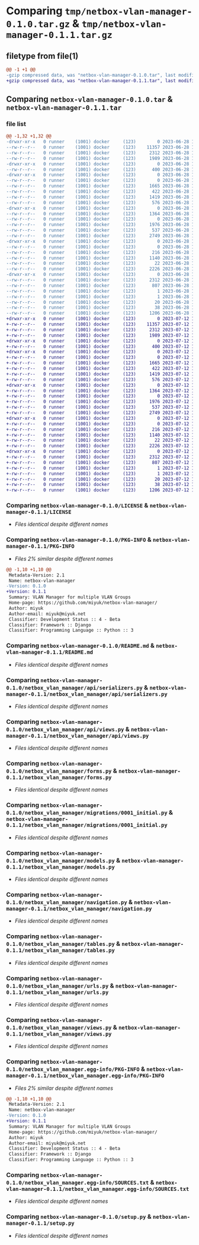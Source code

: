 # Comparing `tmp/netbox-vlan-manager-0.1.0.tar.gz` & `tmp/netbox-vlan-manager-0.1.1.tar.gz`

## filetype from file(1)

```diff
@@ -1 +1 @@
-gzip compressed data, was "netbox-vlan-manager-0.1.0.tar", last modified: Wed Jun 28 12:51:33 2023, max compression
+gzip compressed data, was "netbox-vlan-manager-0.1.1.tar", last modified: Wed Jul 12 13:48:05 2023, max compression
```

## Comparing `netbox-vlan-manager-0.1.0.tar` & `netbox-vlan-manager-0.1.1.tar`

### file list

```diff
@@ -1,32 +1,32 @@
-drwxr-xr-x   0 runner    (1001) docker     (123)        0 2023-06-28 12:51:33.876083 netbox-vlan-manager-0.1.0/
--rw-r--r--   0 runner    (1001) docker     (123)    11357 2023-06-28 12:51:23.000000 netbox-vlan-manager-0.1.0/LICENSE
--rw-r--r--   0 runner    (1001) docker     (123)     2312 2023-06-28 12:51:33.876083 netbox-vlan-manager-0.1.0/PKG-INFO
--rw-r--r--   0 runner    (1001) docker     (123)     1989 2023-06-28 12:51:23.000000 netbox-vlan-manager-0.1.0/README.md
-drwxr-xr-x   0 runner    (1001) docker     (123)        0 2023-06-28 12:51:33.876083 netbox-vlan-manager-0.1.0/netbox_vlan_manager/
--rw-r--r--   0 runner    (1001) docker     (123)      400 2023-06-28 12:51:23.000000 netbox-vlan-manager-0.1.0/netbox_vlan_manager/__init__.py
-drwxr-xr-x   0 runner    (1001) docker     (123)        0 2023-06-28 12:51:33.876083 netbox-vlan-manager-0.1.0/netbox_vlan_manager/api/
--rw-r--r--   0 runner    (1001) docker     (123)        0 2023-06-28 12:51:23.000000 netbox-vlan-manager-0.1.0/netbox_vlan_manager/api/__init__.py
--rw-r--r--   0 runner    (1001) docker     (123)     1665 2023-06-28 12:51:23.000000 netbox-vlan-manager-0.1.0/netbox_vlan_manager/api/serializers.py
--rw-r--r--   0 runner    (1001) docker     (123)      422 2023-06-28 12:51:23.000000 netbox-vlan-manager-0.1.0/netbox_vlan_manager/api/urls.py
--rw-r--r--   0 runner    (1001) docker     (123)     1419 2023-06-28 12:51:23.000000 netbox-vlan-manager-0.1.0/netbox_vlan_manager/api/views.py
--rw-r--r--   0 runner    (1001) docker     (123)      576 2023-06-28 12:51:23.000000 netbox-vlan-manager-0.1.0/netbox_vlan_manager/forms.py
-drwxr-xr-x   0 runner    (1001) docker     (123)        0 2023-06-28 12:51:33.876083 netbox-vlan-manager-0.1.0/netbox_vlan_manager/migrations/
--rw-r--r--   0 runner    (1001) docker     (123)     1364 2023-06-28 12:51:23.000000 netbox-vlan-manager-0.1.0/netbox_vlan_manager/migrations/0001_initial.py
--rw-r--r--   0 runner    (1001) docker     (123)        0 2023-06-28 12:51:23.000000 netbox-vlan-manager-0.1.0/netbox_vlan_manager/migrations/__init__.py
--rw-r--r--   0 runner    (1001) docker     (123)     1976 2023-06-28 12:51:23.000000 netbox-vlan-manager-0.1.0/netbox_vlan_manager/models.py
--rw-r--r--   0 runner    (1001) docker     (123)      537 2023-06-28 12:51:23.000000 netbox-vlan-manager-0.1.0/netbox_vlan_manager/navigation.py
--rw-r--r--   0 runner    (1001) docker     (123)     2749 2023-06-28 12:51:23.000000 netbox-vlan-manager-0.1.0/netbox_vlan_manager/tables.py
-drwxr-xr-x   0 runner    (1001) docker     (123)        0 2023-06-28 12:51:33.876083 netbox-vlan-manager-0.1.0/netbox_vlan_manager/templatetags/
--rw-r--r--   0 runner    (1001) docker     (123)        0 2023-06-28 12:51:23.000000 netbox-vlan-manager-0.1.0/netbox_vlan_manager/templatetags/__init__.py
--rw-r--r--   0 runner    (1001) docker     (123)      216 2023-06-28 12:51:23.000000 netbox-vlan-manager-0.1.0/netbox_vlan_manager/templatetags/view_helpers.py
--rw-r--r--   0 runner    (1001) docker     (123)     1140 2023-06-28 12:51:23.000000 netbox-vlan-manager-0.1.0/netbox_vlan_manager/urls.py
--rw-r--r--   0 runner    (1001) docker     (123)       22 2023-06-28 12:51:23.000000 netbox-vlan-manager-0.1.0/netbox_vlan_manager/version.py
--rw-r--r--   0 runner    (1001) docker     (123)     2226 2023-06-28 12:51:23.000000 netbox-vlan-manager-0.1.0/netbox_vlan_manager/views.py
-drwxr-xr-x   0 runner    (1001) docker     (123)        0 2023-06-28 12:51:33.876083 netbox-vlan-manager-0.1.0/netbox_vlan_manager.egg-info/
--rw-r--r--   0 runner    (1001) docker     (123)     2312 2023-06-28 12:51:33.000000 netbox-vlan-manager-0.1.0/netbox_vlan_manager.egg-info/PKG-INFO
--rw-r--r--   0 runner    (1001) docker     (123)      807 2023-06-28 12:51:33.000000 netbox-vlan-manager-0.1.0/netbox_vlan_manager.egg-info/SOURCES.txt
--rw-r--r--   0 runner    (1001) docker     (123)        1 2023-06-28 12:51:33.000000 netbox-vlan-manager-0.1.0/netbox_vlan_manager.egg-info/dependency_links.txt
--rw-r--r--   0 runner    (1001) docker     (123)        1 2023-06-28 12:51:33.000000 netbox-vlan-manager-0.1.0/netbox_vlan_manager.egg-info/not-zip-safe
--rw-r--r--   0 runner    (1001) docker     (123)       20 2023-06-28 12:51:33.000000 netbox-vlan-manager-0.1.0/netbox_vlan_manager.egg-info/top_level.txt
--rw-r--r--   0 runner    (1001) docker     (123)       38 2023-06-28 12:51:33.876083 netbox-vlan-manager-0.1.0/setup.cfg
--rw-r--r--   0 runner    (1001) docker     (123)     1206 2023-06-28 12:51:23.000000 netbox-vlan-manager-0.1.0/setup.py
+drwxr-xr-x   0 runner    (1001) docker     (123)        0 2023-07-12 13:48:05.611223 netbox-vlan-manager-0.1.1/
+-rw-r--r--   0 runner    (1001) docker     (123)    11357 2023-07-12 13:47:55.000000 netbox-vlan-manager-0.1.1/LICENSE
+-rw-r--r--   0 runner    (1001) docker     (123)     2312 2023-07-12 13:48:05.611223 netbox-vlan-manager-0.1.1/PKG-INFO
+-rw-r--r--   0 runner    (1001) docker     (123)     1989 2023-07-12 13:47:55.000000 netbox-vlan-manager-0.1.1/README.md
+drwxr-xr-x   0 runner    (1001) docker     (123)        0 2023-07-12 13:48:05.611223 netbox-vlan-manager-0.1.1/netbox_vlan_manager/
+-rw-r--r--   0 runner    (1001) docker     (123)      400 2023-07-12 13:47:55.000000 netbox-vlan-manager-0.1.1/netbox_vlan_manager/__init__.py
+drwxr-xr-x   0 runner    (1001) docker     (123)        0 2023-07-12 13:48:05.611223 netbox-vlan-manager-0.1.1/netbox_vlan_manager/api/
+-rw-r--r--   0 runner    (1001) docker     (123)        0 2023-07-12 13:47:55.000000 netbox-vlan-manager-0.1.1/netbox_vlan_manager/api/__init__.py
+-rw-r--r--   0 runner    (1001) docker     (123)     1665 2023-07-12 13:47:55.000000 netbox-vlan-manager-0.1.1/netbox_vlan_manager/api/serializers.py
+-rw-r--r--   0 runner    (1001) docker     (123)      422 2023-07-12 13:47:55.000000 netbox-vlan-manager-0.1.1/netbox_vlan_manager/api/urls.py
+-rw-r--r--   0 runner    (1001) docker     (123)     1419 2023-07-12 13:47:55.000000 netbox-vlan-manager-0.1.1/netbox_vlan_manager/api/views.py
+-rw-r--r--   0 runner    (1001) docker     (123)      576 2023-07-12 13:47:55.000000 netbox-vlan-manager-0.1.1/netbox_vlan_manager/forms.py
+drwxr-xr-x   0 runner    (1001) docker     (123)        0 2023-07-12 13:48:05.611223 netbox-vlan-manager-0.1.1/netbox_vlan_manager/migrations/
+-rw-r--r--   0 runner    (1001) docker     (123)     1364 2023-07-12 13:47:55.000000 netbox-vlan-manager-0.1.1/netbox_vlan_manager/migrations/0001_initial.py
+-rw-r--r--   0 runner    (1001) docker     (123)        0 2023-07-12 13:47:55.000000 netbox-vlan-manager-0.1.1/netbox_vlan_manager/migrations/__init__.py
+-rw-r--r--   0 runner    (1001) docker     (123)     1976 2023-07-12 13:47:55.000000 netbox-vlan-manager-0.1.1/netbox_vlan_manager/models.py
+-rw-r--r--   0 runner    (1001) docker     (123)      537 2023-07-12 13:47:55.000000 netbox-vlan-manager-0.1.1/netbox_vlan_manager/navigation.py
+-rw-r--r--   0 runner    (1001) docker     (123)     2749 2023-07-12 13:47:55.000000 netbox-vlan-manager-0.1.1/netbox_vlan_manager/tables.py
+drwxr-xr-x   0 runner    (1001) docker     (123)        0 2023-07-12 13:48:05.611223 netbox-vlan-manager-0.1.1/netbox_vlan_manager/templatetags/
+-rw-r--r--   0 runner    (1001) docker     (123)        0 2023-07-12 13:47:55.000000 netbox-vlan-manager-0.1.1/netbox_vlan_manager/templatetags/__init__.py
+-rw-r--r--   0 runner    (1001) docker     (123)      216 2023-07-12 13:47:55.000000 netbox-vlan-manager-0.1.1/netbox_vlan_manager/templatetags/view_helpers.py
+-rw-r--r--   0 runner    (1001) docker     (123)     1140 2023-07-12 13:47:55.000000 netbox-vlan-manager-0.1.1/netbox_vlan_manager/urls.py
+-rw-r--r--   0 runner    (1001) docker     (123)       22 2023-07-12 13:47:55.000000 netbox-vlan-manager-0.1.1/netbox_vlan_manager/version.py
+-rw-r--r--   0 runner    (1001) docker     (123)     2226 2023-07-12 13:47:55.000000 netbox-vlan-manager-0.1.1/netbox_vlan_manager/views.py
+drwxr-xr-x   0 runner    (1001) docker     (123)        0 2023-07-12 13:48:05.611223 netbox-vlan-manager-0.1.1/netbox_vlan_manager.egg-info/
+-rw-r--r--   0 runner    (1001) docker     (123)     2312 2023-07-12 13:48:05.000000 netbox-vlan-manager-0.1.1/netbox_vlan_manager.egg-info/PKG-INFO
+-rw-r--r--   0 runner    (1001) docker     (123)      807 2023-07-12 13:48:05.000000 netbox-vlan-manager-0.1.1/netbox_vlan_manager.egg-info/SOURCES.txt
+-rw-r--r--   0 runner    (1001) docker     (123)        1 2023-07-12 13:48:05.000000 netbox-vlan-manager-0.1.1/netbox_vlan_manager.egg-info/dependency_links.txt
+-rw-r--r--   0 runner    (1001) docker     (123)        1 2023-07-12 13:48:05.000000 netbox-vlan-manager-0.1.1/netbox_vlan_manager.egg-info/not-zip-safe
+-rw-r--r--   0 runner    (1001) docker     (123)       20 2023-07-12 13:48:05.000000 netbox-vlan-manager-0.1.1/netbox_vlan_manager.egg-info/top_level.txt
+-rw-r--r--   0 runner    (1001) docker     (123)       38 2023-07-12 13:48:05.611223 netbox-vlan-manager-0.1.1/setup.cfg
+-rw-r--r--   0 runner    (1001) docker     (123)     1206 2023-07-12 13:47:55.000000 netbox-vlan-manager-0.1.1/setup.py
```

### Comparing `netbox-vlan-manager-0.1.0/LICENSE` & `netbox-vlan-manager-0.1.1/LICENSE`

 * *Files identical despite different names*

### Comparing `netbox-vlan-manager-0.1.0/PKG-INFO` & `netbox-vlan-manager-0.1.1/PKG-INFO`

 * *Files 2% similar despite different names*

```diff
@@ -1,10 +1,10 @@
 Metadata-Version: 2.1
 Name: netbox-vlan-manager
-Version: 0.1.0
+Version: 0.1.1
 Summary: VLAN Manager for multiple VLAN Groups
 Home-page: https://github.com/miyuk/netbox-vlan-manager/
 Author: miyuk
 Author-email: miyuk@miyuk.net
 Classifier: Development Status :: 4 - Beta
 Classifier: Framework :: Django
 Classifier: Programming Language :: Python :: 3
```

### Comparing `netbox-vlan-manager-0.1.0/README.md` & `netbox-vlan-manager-0.1.1/README.md`

 * *Files identical despite different names*

### Comparing `netbox-vlan-manager-0.1.0/netbox_vlan_manager/api/serializers.py` & `netbox-vlan-manager-0.1.1/netbox_vlan_manager/api/serializers.py`

 * *Files identical despite different names*

### Comparing `netbox-vlan-manager-0.1.0/netbox_vlan_manager/api/views.py` & `netbox-vlan-manager-0.1.1/netbox_vlan_manager/api/views.py`

 * *Files identical despite different names*

### Comparing `netbox-vlan-manager-0.1.0/netbox_vlan_manager/forms.py` & `netbox-vlan-manager-0.1.1/netbox_vlan_manager/forms.py`

 * *Files identical despite different names*

### Comparing `netbox-vlan-manager-0.1.0/netbox_vlan_manager/migrations/0001_initial.py` & `netbox-vlan-manager-0.1.1/netbox_vlan_manager/migrations/0001_initial.py`

 * *Files identical despite different names*

### Comparing `netbox-vlan-manager-0.1.0/netbox_vlan_manager/models.py` & `netbox-vlan-manager-0.1.1/netbox_vlan_manager/models.py`

 * *Files identical despite different names*

### Comparing `netbox-vlan-manager-0.1.0/netbox_vlan_manager/navigation.py` & `netbox-vlan-manager-0.1.1/netbox_vlan_manager/navigation.py`

 * *Files identical despite different names*

### Comparing `netbox-vlan-manager-0.1.0/netbox_vlan_manager/tables.py` & `netbox-vlan-manager-0.1.1/netbox_vlan_manager/tables.py`

 * *Files identical despite different names*

### Comparing `netbox-vlan-manager-0.1.0/netbox_vlan_manager/urls.py` & `netbox-vlan-manager-0.1.1/netbox_vlan_manager/urls.py`

 * *Files identical despite different names*

### Comparing `netbox-vlan-manager-0.1.0/netbox_vlan_manager/views.py` & `netbox-vlan-manager-0.1.1/netbox_vlan_manager/views.py`

 * *Files identical despite different names*

### Comparing `netbox-vlan-manager-0.1.0/netbox_vlan_manager.egg-info/PKG-INFO` & `netbox-vlan-manager-0.1.1/netbox_vlan_manager.egg-info/PKG-INFO`

 * *Files 2% similar despite different names*

```diff
@@ -1,10 +1,10 @@
 Metadata-Version: 2.1
 Name: netbox-vlan-manager
-Version: 0.1.0
+Version: 0.1.1
 Summary: VLAN Manager for multiple VLAN Groups
 Home-page: https://github.com/miyuk/netbox-vlan-manager/
 Author: miyuk
 Author-email: miyuk@miyuk.net
 Classifier: Development Status :: 4 - Beta
 Classifier: Framework :: Django
 Classifier: Programming Language :: Python :: 3
```

### Comparing `netbox-vlan-manager-0.1.0/netbox_vlan_manager.egg-info/SOURCES.txt` & `netbox-vlan-manager-0.1.1/netbox_vlan_manager.egg-info/SOURCES.txt`

 * *Files identical despite different names*

### Comparing `netbox-vlan-manager-0.1.0/setup.py` & `netbox-vlan-manager-0.1.1/setup.py`

 * *Files identical despite different names*


